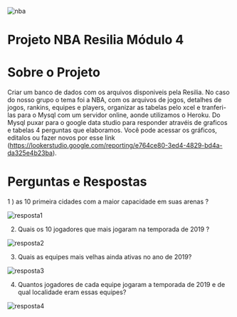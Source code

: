 ![nba](https://user-images.githubusercontent.com/114073415/216854191-4302fbb2-627b-4495-a390-863a9a119b02.jpeg)

# Projeto NBA Resilia Módulo 4

# Sobre o Projeto 
Criar um banco de dados com os arquivos disponiveis pela Resilia. No caso do nosso grupo o tema foi a NBA, com os arquivos de jogos, detalhes de jogos, rankins, equipes e players, organizar as tabelas pelo xcel e tranferi-las para o Mysql com um servidor online, aonde utilizamos o Heroku. Do Mysql puxar para o google data studio para responder atravéis de graficos e tabelas 4 perguntas que elaboramos. Você pode acessar os gráficos, editalos ou fazer novos por esse link (https://lookerstudio.google.com/reporting/e764ce80-3ed4-4829-bd4a-da325e4b23ba).

# Perguntas e Respostas 

1 ) as 10 primeira cidades com a maior capacidade em suas arenas ?

![resposta1](https://user-images.githubusercontent.com/114073415/216860743-b23133a7-5893-4dd8-9d18-0794ced21871.png)

2) Quais os 10 jogadores que mais jogaram na temporada de 2019 ?

![resposta2](https://user-images.githubusercontent.com/114073415/216860792-30c389dd-9630-4387-a4c2-a512ceec2d75.png)

3) Quais as equipes mais velhas ainda ativas no ano de 2019?

![resposta3](https://user-images.githubusercontent.com/114073415/216860821-ad03d2d1-1d3f-405b-99dd-710f13242f47.png)

4) Quantos jogadores de cada equipe jogaram a temporada de 2019 e de qual localidade eram essas equipes?

![resposta4](https://user-images.githubusercontent.com/114073415/216860886-6584b16e-22b3-484e-90f5-b0075afc1e4c.png)


